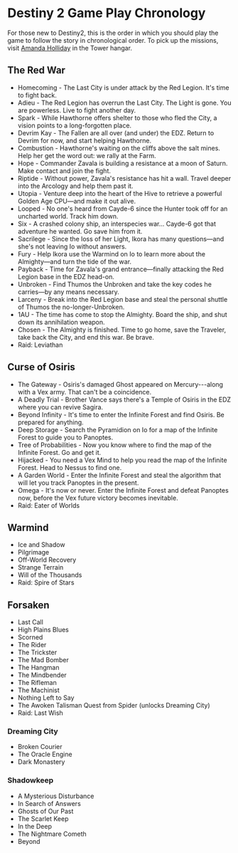 # Destiny 2 Game Play Chronology
For those new to Destiny2, this is the order in which you should play the game to follow the story in chronological order. To pick up the missions, visit [Amanda Holliday](amanda_holliday/personel_data.md) in the Tower hangar.

## The Red War

* Homecoming - The Last City is under attack by the Red Legion. It's time to fight back.
* Adieu - The Red Legion has overrun the Last City. The Light is gone. You are powerless. Live to fight another day.
* Spark - While Hawthorne offers shelter to those who fled the City, a vision points to a long-forgotten place.
* Devrim Kay - The Fallen are all over (and under) the EDZ. Return to Devrim for now, and start helping Hawthorne.
* Combustion - Hawthorne's waiting on the cliffs above the salt mines. Help her get the word out: we rally at the Farm.
* Hope - Commander Zavala is building a resistance at a moon of Saturn. Make contact and join the fight.
* Riptide - Without power, Zavala's resistance has hit a wall. Travel deeper into the Arcology and help them past it.
* Utopia - Venture deep into the heart of the Hive to retrieve a powerful Golden Age CPU—and make it out alive.
* Looped - No one's heard from Cayde-6 since the Hunter took off for an uncharted world. Track him down.
* Six - A crashed colony ship, an interspecies war... Cayde-6 got that adventure he wanted. Go save him from it.
* Sacrilege - Since the loss of her Light, Ikora has many questions—and she's not leaving Io without answers.
* Fury - Help Ikora use the Warmind on Io to learn more about the Almighty—and turn the tide of the war.
* Payback - Time for Zavala's grand entrance—finally attacking the Red Legion base in the EDZ head-on.
* Unbroken - Find Thumos the Unbroken and take the key codes he carries—by any means necessary.
* Larceny - Break into the Red Legion base and steal the personal shuttle of Thumos the no-longer-Unbroken.
* 1AU - The time has come to stop the Almighty. Board the ship, and shut down its annihilation weapon.
* Chosen - The Almighty is finished. Time to go home, save the Traveler, take back the City, and end this war. Be brave.
* Raid: Leviathan

## Curse of Osiris

* The Gateway - Osiris's damaged Ghost appeared on Mercury---along with a Vex army. That can't be a coincidence.
* A Deadly Trial - Brother Vance says there's a Temple of Osiris in the EDZ where you can revive Sagira.
* Beyond Infinity - It's time to enter the Infinite Forest and find Osiris. Be prepared for anything.
* Deep Storage - Search the Pyramidion on Io for a map of the Infinite Forest to guide you to Panoptes.
* Tree of Probabilities - Now you know where to find the map of the Infinite Forest. Go and get it.
* Hijacked - You need a Vex Mind to help you read the map of the Infinite Forest. Head to Nessus to find one.
* A Garden World - Enter the Infinite Forest and steal the algorithm that will let you track Panoptes in the present.
* Omega - It's now or never. Enter the Infinite Forest and defeat Panoptes now, before the Vex future victory becomes inevitable.
* Raid: Eater of Worlds

## Warmind

* Ice and Shadow
* Pilgrimage
* Off-World Recovery
* Strange Terrain
* Will of the Thousands
* Raid: Spire of Stars


## Forsaken

* Last Call
* High Plains Blues
* Scorned
* The Rider
* The Trickster
* The Mad Bomber
* The Hangman
* The Mindbender
* The Rifleman
* The Machinist
* Nothing Left to Say
* The Awoken Talisman Quest from Spider (unlocks Dreaming City)
* Raid: Last Wish

### Dreaming City

* Broken Courier
* The Oracle Engine
* Dark Monastery

### Shadowkeep

* A Mysterious Disturbance
* In Search of Answers
* Ghosts of Our Past
* The Scarlet Keep
* In the Deep
* The Nightmare Cometh
* Beyond
